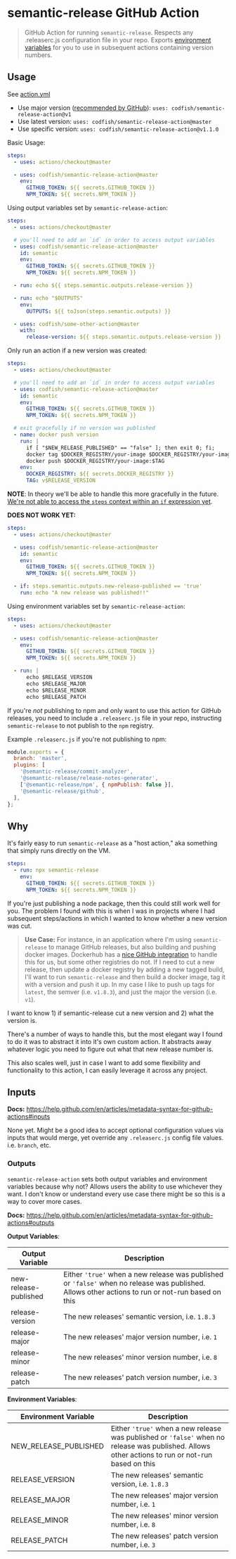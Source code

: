 # semantic-release GitHub Action

> GitHub Action for running `semantic-release`. Respects any .releaserc.js configuration file in
> your repo. Exports [environment variables](#outputs) for you to use in subsequent actions
> containing version numbers.

## Usage

See [action.yml](action.yml)

- Use major version
  ([recommended by GitHub](https://github.com/actions/toolkit/blob/master/docs/action-versioning.md)):
  `uses: codfish/semantic-release-action@v1`
- Use latest version: `uses: codfish/semantic-release-action@master`
- Use specific version: `uses: codfish/semantic-release-action@v1.1.0`

Basic Usage:

```yml
steps:
  - uses: actions/checkout@master

  - uses: codfish/semantic-release-action@master
    env:
      GITHUB_TOKEN: ${{ secrets.GITHUB_TOKEN }}
      NPM_TOKEN: ${{ secrets.NPM_TOKEN }}
```

Using output variables set by `semantic-release-action`:

```yml
steps:
  - uses: actions/checkout@master

  # you'll need to add an `id` in order to access output variables
  - uses: codfish/semantic-release-action@master
    id: semantic
    env:
      GITHUB_TOKEN: ${{ secrets.GITHUB_TOKEN }}
      NPM_TOKEN: ${{ secrets.NPM_TOKEN }}

  - run: echo ${{ steps.semantic.outputs.release-version }}

  - run: echo "$OUTPUTS"
    env:
      OUTPUTS: ${{ toJson(steps.semantic.outputs) }}

  - uses: codfish/some-other-action@master
    with:
      release-version: ${{ steps.semantic.outputs.release-version }}
```

Only run an action if a new version was created:

```yml
steps:
  - uses: actions/checkout@master

  # you'll need to add an `id` in order to access output variables
  - uses: codfish/semantic-release-action@master
    id: semantic
    env:
      GITHUB_TOKEN: ${{ secrets.GITHUB_TOKEN }}
      NPM_TOKEN: ${{ secrets.NPM_TOKEN }}

  # exit gracefully if no version was published
  - name: docker push version
    run: |
      if [ "$NEW_RELEASE_PUBLISHED" == "false" ]; then exit 0; fi;
      docker tag $DOCKER_REGISTRY/your-image $DOCKER_REGISTRY/your-image:$TAG
      docker push $DOCKER_REGISTRY/your-image:$TAG
    env:
      DOCKER_REGISTRY: ${{ secrets.DOCKER_REGISTRY }}
      TAG: v$RELEASE_VERSION
```

**NOTE**: In theory we'll be able to handle this more gracefully in the future.
[We're not able to access the `steps` context within an `if` expression yet](https://github.com/actions/toolkit/issues/96).

**DOES NOT WORK YET:**

```yml
steps:
  - uses: actions/checkout@master

  - uses: codfish/semantic-release-action@master
    id: semantic
    env:
      GITHUB_TOKEN: ${{ secrets.GITHUB_TOKEN }}
      NPM_TOKEN: ${{ secrets.NPM_TOKEN }}

  - if: steps.semantic.outputs.new-release-published == 'true'
    run: echo "A new release was published!!"
```

Using environment variables set by `semantic-release-action`:

```yml
steps:
  - uses: actions/checkout@master

  - uses: codfish/semantic-release-action@master
    env:
      GITHUB_TOKEN: ${{ secrets.GITHUB_TOKEN }}
      NPM_TOKEN: ${{ secrets.NPM_TOKEN }}

  - run: |
      echo $RELEASE_VERSION
      echo $RELEASE_MAJOR
      echo $RELEASE_MINOR
      echo $RELEASE_PATCH
```

If you're _not_ publishing to npm and only want to use this action for GitHub releases, you need to
include a `.releaserc.js` file in your repo, instructing `semantic-release` to not publish to the
`npm` registry.

Example `.releaserc.js` if you're not publishing to npm:

```js
module.exports = {
  branch: 'master',
  plugins: [
    '@semantic-release/commit-analyzer',
    '@semantic-release/release-notes-generator',
    ['@semantic-release/npm', { npmPublish: false }],
    '@semantic-release/github',
  ],
};
```

## Why

It's fairly easy to run `semantic-release` as a "host action," aka something that simply runs
directly on the VM.

```yml
steps:
  - run: npx semantic-release
    env:
      GITHUB_TOKEN: ${{ secrets.GITHUB_TOKEN }}
      NPM_TOKEN: ${{ secrets.NPM_TOKEN }}
```

If you're just publishing a node package, then this could still work well for you. The problem I
found with this is when I was in projects where I had subsequent steps/actions in which I wanted to
know whether a new version was cut.

> **Use Case:** For instance, in an application where I'm using `semantic-release` to manage GitHub
> releases, but also building and pushing docker images. Dockerhub has a
> [nice GitHub integration](https://docs.docker.com/docker-hub/builds/) to handle this for us, but
> some other registries do not. If I need to cut a new release, then update a docker registry by
> adding a new tagged build, I'll want to run `semantic-release` and then build a docker image, tag
> it with a version and push it up. In my case I like to push up tags for `latest`, the semver (i.e.
> `v1.8.3`), and just the major the version (i.e. `v1`).

I want to know 1) if semantic-release cut a new version and 2) what the version is.

There's a number of ways to handle this, but the most elegant way I found to do it was to abstract
it into it's own custom action. It abstracts away whatever logic you need to figure out what that
new release number is.

This also scales well, just in case I want to add some flexibility and functionality to this action,
I can easily leverage it across any project.

## Inputs

**Docs:** https://help.github.com/en/articles/metadata-syntax-for-github-actions#inputs

None yet. Might be a good idea to accept optional configuration values via inputs that would merge,
yet override any `.releaserc.js` config file values. i.e. `branch`, etc.

### Outputs

`semantic-release-action` sets both output variables and environment variables because why not?
Allows users the ability to use whichever they want. I don't know or understand every use case there
might be so this is a way to cover more cases.

**Docs:** https://help.github.com/en/articles/metadata-syntax-for-github-actions#outputs

**Output Variables**:

| Output Variable       | Description                                                                                                                                       |
| --------------------- | ------------------------------------------------------------------------------------------------------------------------------------------------- |
| new-release-published | Either `'true'` when a new release was published or `'false'` when no release was published. Allows other actions to run or not-run based on this |
| release-version       | The new releases' semantic version, i.e. `1.8.3`                                                                                                  |
| release-major         | The new releases' major version number, i.e. `1`                                                                                                  |
| release-minor         | The new releases' minor version number, i.e. `8`                                                                                                  |
| release-patch         | The new releases' patch version number, i.e. `3`                                                                                                  |

**Environment Variables**:

| Environment Variable  | Description                                                                                                                                       |
| --------------------- | ------------------------------------------------------------------------------------------------------------------------------------------------- |
| NEW_RELEASE_PUBLISHED | Either `'true'` when a new release was published or `'false'` when no release was published. Allows other actions to run or not-run based on this |
| RELEASE_VERSION       | The new releases' semantic version, i.e. `1.8.3`                                                                                                  |
| RELEASE_MAJOR         | The new releases' major version number, i.e. `1`                                                                                                  |
| RELEASE_MINOR         | The new releases' minor version number, i.e. `8`                                                                                                  |
| RELEASE_PATCH         | The new releases' patch version number, i.e. `3`                                                                                                  |
